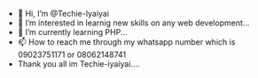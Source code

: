 - 👋 Hi, I’m @Techie-Iyaiyai
- 👀 I’m interested in learnig new skills on any web development...
- 🌱 I’m currently learning PHP...
- 📫 How to reach me through my whatsapp number which is 09023751171 or 08062148741
- Thank you all im Techie-iyaiyai....

<!---
Techie-Iyaiyai/Techie-Iyaiyai is a ✨ special ✨ repository because its `README.md` (this file) appears on your GitHub profile.
You can click the Preview link to take a look at your changes.
--->
